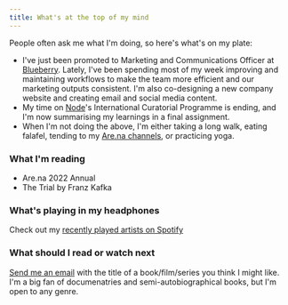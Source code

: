 ```yaml
---
title: What's at the top of my mind
---
```

People often ask me what I'm doing, so here's what's on my plate:

* I've just been promoted to Marketing and Communications Officer at [Blueberry](https://blueberrycreatives.co.uk/). Lately, I've been spending most of my week improving and maintaining workflows to make the team more efficient and our marketing outputs consistent. I'm also co-designing a new company website and creating email and social media content.
* My time on [Node](https://nodecenter.net/)'s International Curatorial Programme is ending, and I'm now summarising my learnings in a final assignment.
* When I'm not doing the above, I'm either taking a long walk, eating falafel, tending to my [Are.na channels](https://www.are.na/francesco-imola-2o2ng4qooxm/), or practicing yoga.

### What I'm reading

* Are.na 2022 Annual
* The Trial by Franz Kafka

### What's playing in my headphones
Check out my [recently played artists on Spotify](https://open.spotify.com/user/francescoimola?si=9c88c6d6a55c4ac7)

### What should I read or watch next

[Send me an email](mailto:hi@francescoimola.com?body=Hi%20Francesco%2C) with the title of a book/film/series you think I might like. I'm a big fan of documenatries and semi-autobiographical books, but I'm open to any genre.
